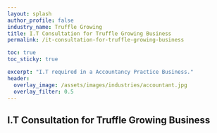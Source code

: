 ```yaml
---
layout: splash 
author_profile: false 
industry_name: Truffle Growing
title: I.T Consultation for Truffle Growing Business
permalink: /it-consultation-for-truffle-growing-business

toc: true
toc_sticky: true

excerpt: "I.T required in a Accountancy Practice Business."
header:
  overlay_image: /assets/images/industries/accountant.jpg
  overlay_filter: 0.5 
---
```


## I.T Consultation for Truffle Growing Business